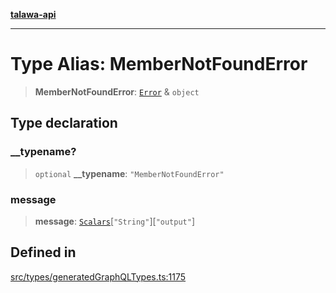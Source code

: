 [**talawa-api**](../../../README.md)

***

# Type Alias: MemberNotFoundError

> **MemberNotFoundError**: [`Error`](Error.md) & `object`

## Type declaration

### \_\_typename?

> `optional` **\_\_typename**: `"MemberNotFoundError"`

### message

> **message**: [`Scalars`](Scalars.md)\[`"String"`\]\[`"output"`\]

## Defined in

[src/types/generatedGraphQLTypes.ts:1175](https://github.com/Suyash878/talawa-api/blob/b5a9d8b4a1ea678a3d6f5b710b3721f91a3052fc/src/types/generatedGraphQLTypes.ts#L1175)
